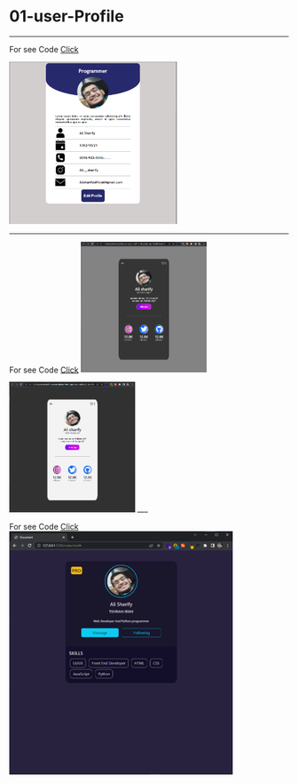 # 01-user-Profile
___


For see Code <a href="./01-User-Profile">Click</a>

<img src="./01-User-Profile/img/demo.png" width="60%">

___
For see Code <a href="./02-User-Profile">Click</a>
<img src="./02-User-Profile/Dark-Mode/img/demo.png" width="45%">

<img src="./02-User-Profile/light-Mode/img/demo.png" width="45%">
___

For see Code <a href="./03-User-Profile">Click</a>
<img src="./03-User-Profile/img/demo.png" width="80%">


